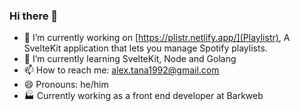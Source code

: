 ### Hi there 👋

- 🔭 I’m currently working on [https://plistr.netlify.app/](Playlistr), A SvelteKit application that lets you manage Spotify playlists.
- 🌱 I’m currently learning SvelteKit, Node and Golang
- 📫 How to reach me: alex.tana1992@gmail.com
- 😄 Pronouns: he/him
- 🏭 Currently working as a front end developer at Barkweb
